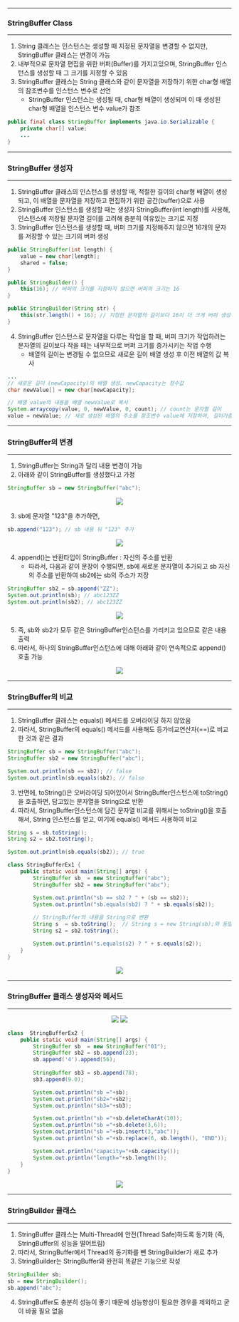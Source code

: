 -----
### StringBuffer Class
-----
1. String 클래스는 인스턴스는 생성할 때 지정된 문자열을 변경할 수 없지만, StringBuffer 클래스는 변경이 가능
2. 내부적으로 문자열 편집을 위한 버퍼(Buffer)를 가지고있으며, StringBuffer 인스턴스를 생성할 때 그 크기를 지정할 수 있음
3. StringBuffer 클래스는 String 클래스와 같이 문자열을 저장하기 위한 char형 배열의 참조변수를 인스턴스 변수로 선언
   - StringBuffer 인스턴스는 생성될 때, char형 배열이 생성되며 이 때 생성된 char형 배열을 인스턴스 변수 value가 참조
```java
public final class StringBuffer implements java.io.Serializable {
    private char[] value;
    ...
}
```

-----
### StringBuffer 생성자
-----
1. StringBuffer 클래스의 인스턴스를 생성할 때, 적절한 길이의 char형 배열이 생성되고, 이 배열을 문자열을 저장하고 편집하기 위한 공간(buffer)으로 사용
2. StringBuffer 인스턴스를 생성할 때는 생성자 StringBuffer(int length)를 사용해, 인스턴스에 저장될 문자열 길이를 고려해 충분히 여유있는 크기로 지정
3. StringBuffer 인스턴스를 생성할 때, 버퍼 크기를 지정해주지 않으면 16개의 문자를 저장할 수 있는 크기의 버퍼 생성
```java
public StringBuffer(int length) {
    value = new char[length];
    shared = false;
}

public StringBuilder() {
    this(16); // 버퍼의 크기를 지정하지 않으면 버퍼의 크기는 16
}

public StringBuilder(String str) {
    this(str.length() + 16); // 지정한 문자열의 길이보다 16이 더 크게 버퍼 생성
}
```

4. StringBuffer 인스턴스로 문자열을 다루는 작업을 할 때, 버퍼 크기가 작업하려는 문자열의 길이보다 작을 때는 내부적으로 버퍼 크기를 증가시키는 작업 수행
   - 배열의 길이는 변경될 수 없으므로 새로운 길이 배열 생성 후 이전 배열의 값 복사
```java
...
// 새로운 길이 (newCapacity)의 배열 생성. newCapacity는 정수값
char newValue[] = new char[newCapacity];

// 배열 value의 내용을 배열 newValue로 복사
System.arraycopy(value, 0, newValue, 0, count); // count는 문자열 길이
value = newValue; // 새로 생성된 배열의 주소를 참조변수 value에 저장하여, 길이가증가된 새로운 배열 참조
```

-----
### StringBuffer의 변경
-----
1. StringBuffer는 String과 달리 내용 변경이 가능
2. 아래와 같이 StringBuffer를 생성했다고 가정
```java
StringBuffer sb = new StringBuffer("abc");
```
<div align="center">
<img src="https://github.com/sooyounghan/Java/assets/34672301/d6942131-ae4c-4d70-bd69-4ad9c4c4fe3f">
</div>

3. sb에 문자열 "123"을 추가하면,
```java
sb.append("123"); // sb 내용 뒤 "123" 추가
```
<div align="center">
<img src="https://github.com/sooyounghan/Java/assets/34672301/b8eeb5e1-b1ad-4b66-8df2-24dfd1145d0c">
</div>
 
4. append()는 반환타입이 StringBuffer : 자신의 주소를 반환
   - 따라서, 다음과 같이 문장이 수행되면, sb에 새로운 문자열이 추가되고 sb 자신의 주소를 반환하여 sb2에는 sb의 주소가 저장
```java
StringBuffer sb2 = sb.append("ZZ");
System.out.println(sb); // abc123ZZ
System.out.println(sb2); // abc123ZZ
```
<div align="center">
<img src="https://github.com/sooyounghan/Java/assets/34672301/f75fefd1-a2af-4b5e-bdb7-0f57477e74bd">
</div>

5. 즉, sb와 sb2가 모두 같은 StringBuffer인스턴스를 가리키고 있으므로 같은 내용 출력
6. 따라서, 하나의 StringBuffer인스턴스에 대해 아래와 같이 연속적으로 append() 호출 가능
<div align="center">
<img src="https://github.com/sooyounghan/Java/assets/34672301/319e825d-5053-48f6-b58c-c571115b5f9b">
</div>

-----
### StringBuffer의 비교
-----
1. StringBuffer 클래스는 equals() 메서드를 오버라이딩 하지 않았음
2. 따라서, StringBuffer의 equals() 메서드를 사용해도 등가비교연산자(==)로 비교한 것과 같은 결과
```java
StringBuffer sb = new StringBuffer("abc");
StringBuffer sb2 = new StringBuffer("abc");

System.out.println(sb == sb2); // false
System.out.println(sb.equals(sb2); // false
```

3. 반면에, toString()은 오버라이딩 되어있어서 StringBuffer인스턴스에 toString()을 호출하면, 담고있는 문자열을 String으로 반환
4. 따라서, StringBuffer인스턴스에 담긴 문자열 비교를 위해서는 toString()을 호출해서, String 인스턴스를 얻고, 여기에 equals() 메서드 사용하여 비교
```java
String s = sb.toString();
String s2 = sb2.toString();

System.out.println(sb.equals(sb2)); // true
```

```java
class StringBufferEx1 {
	public static void main(String[] args) {
		StringBuffer sb  = new StringBuffer("abc");
		StringBuffer sb2 = new StringBuffer("abc");

		System.out.println("sb == sb2 ? " + (sb == sb2));
		System.out.println("sb.equals(sb2) ? " + sb.equals(sb2));
		
		// StringBuffer의 내용을 String으로 변환
		String s  = sb.toString();	// String s = new String(sb);와 동일
		String s2 = sb2.toString();

		System.out.println("s.equals(s2) ? " + s.equals(s2));
	}
}
```
<div align="center">
<img src="https://github.com/sooyounghan/Java/assets/34672301/55d9f48f-4107-4e69-8b4b-cc82bc1a7a9a">
</div>

-----
### StringBuffer 클래스 생성자와 메서드
-----
<div align="center">
<img src="https://github.com/sooyounghan/HTTP/assets/34672301/0fbce89c-a323-40a8-8e3f-48f412a09c6f">
<img src="https://github.com/sooyounghan/HTTP/assets/34672301/def5614b-1207-4cb3-bf38-8fd4f2e74322">
</div>

```java
class  StringBufferEx2 {
	public static void main(String[] args) {
		StringBuffer sb  = new StringBuffer("01");
		StringBuffer sb2 = sb.append(23);
		sb.append('4').append(56);
		
		StringBuffer sb3 = sb.append(78);			
		sb3.append(9.0);

		System.out.println("sb ="+sb);
		System.out.println("sb2="+sb2);
		System.out.println("sb3="+sb3);

		System.out.println("sb ="+sb.deleteCharAt(10));
		System.out.println("sb ="+sb.delete(3,6));
		System.out.println("sb ="+sb.insert(3,"abc"));
		System.out.println("sb ="+sb.replace(6, sb.length(), "END"));

		System.out.println("capacity="+sb.capacity());
		System.out.println("length="+sb.length());
	}
}
```
<div align="center">
<img src="https://github.com/sooyounghan/HTTP/assets/34672301/0da89022-da92-4f14-82f9-100edcb7b8c8">
</div>

-----
### StringBuilder 클래스
-----
1. StringBuffer 클래스는 Multi-Thread에 안전(Thread Safe)하도록 동기화 (즉, StringBuffer의 성능을 떨어트림)
2. 따라서, StringBuffer에서 Thread의 동기화를 뺀 StringBuilder가 새로 추가
3. StringBuilder는 StringBuffer와 완전히 똑같은 기능으로 작성
```java
StringBuilder sb;
sb = new StringBuilder();
sb.append("abc");
```
4. StringBuffer도 충분히 성능이 좋기 때문에 성능향상이 필요한 경우를 제외하고 굳이 바꿀 필요 없음


